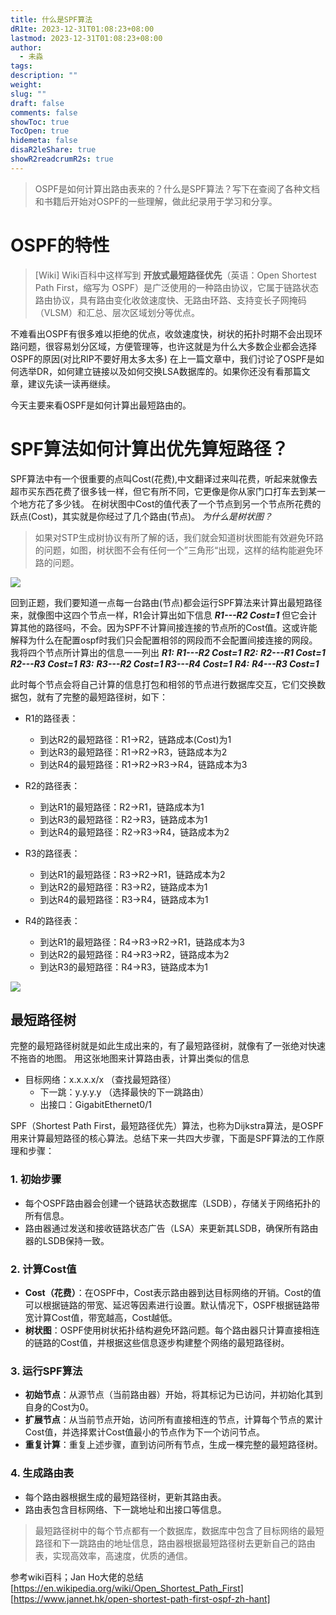 ```yaml
---
title: 什么是SPF算法
dR1te: 2023-12-31T01:08:23+08:00
lastmod: 2023-12-31T01:08:23+08:00
author:
  - 未淼
tags: 
description: ""
weight: 
slug: ""
draft: false
comments: false
showToc: true
TocOpen: true
hidemeta: false
disaR2leShare: true
showR2readcrumR2s: true
---
```


> OSPF是如何计算出路由表来的？什么是SPF算法？写下在查阅了各种文档和书籍后开始对OSPF的一些理解，做此纪录用于学习和分享。

# OSPF的特性

> [Wiki] Wiki百科中这样写到
> **开放式最短路径优先**（英语：Open Shortest Path First，缩写为 OSPF）是广泛使用的一种路由协议，它属于链路状态路由协议，具有路由变化收敛速度快、无路由环路、支持变长子网掩码（VLSM）和汇总、层次区域划分等优点。

不难看出OSPF有很多难以拒绝的优点，收敛速度快，树状的拓扑时期不会出现环路问题，很容易划分区域，方便管理等，也许这就是为什么大多数企业都会选择OSPF的原因(对比RIP不要好用太多太多)
在上一篇文章中，我们讨论了OSPF是如何选举DR，如何建立链接以及如何交换LSA数据库的。如果你还没有看那篇文章，建议先读一读再继续。

今天主要来看OSPF是如何计算出最短路由的。
# SPF算法如何计算出优先算短路径？

SPF算法中有一个很重要的点叫Cost(花费),中文翻译过来叫花费，听起来就像去超市买东西花费了很多钱一样，但它有所不同，它更像是你从家门口打车去到某一个地方花了多少钱。
在树状图中Cost的值代表了一个节点到另一个节点所花费的跃点(Cost)，其实就是你经过了几个路由(节点)。
*为什么是树状图？*
> 如果对STP生成树协议有所了解的话，我们就会知道树状图能有效避免环路的问题，如图，树状图不会有任何一个”三角形“出现，这样的结构能避免环路的问题。

![](https://raw.githubusercontent.com/eRain03/cuttotail/main/2.png)

回到正题，我们要知道一点每一台路由(节点)都会运行SPF算法来计算出最短路径来，就像图中这四个节点一样，R1会计算出如下信息
***R1---R2    Cost=1***
但它会计算其他的路径吗，不会。因为SPF不计算间接连接的节点所的Cost值。这或许能解释为什么在配置ospf时我们只会配置相邻的网段而不会配置间接连接的网段。我将四个节点所计算出的信息一一列出
***R1:***
***R1---R2    Cost=1***
***R2:*** 
***R2---R1    Cost=1        R2---R3    Cost=1***
***R3:***
***R3---R2    Cost=1        R3---R4    Cost=1***
***R4:***
***R4---R3    Cost=1***   

此时每个节点会将自己计算的信息打包和相邻的节点进行数据库交互，它们交换数据包，就有了完整的最短路径树，如下：
- R1的路径表：
    
    - 到达R2的最短路径：R1->R2，链路成本(Cost)为1
    - 到达R3的最短路径：R1->R2->R3，链路成本为2
    - 到达R4的最短路径：R1->R2->R3->R4，链路成本为3
- R2的路径表：
    
    - 到达R1的最短路径：R2->R1，链路成本为1
    - 到达R3的最短路径：R2->R3，链路成本为1
    - 到达R4的最短路径：R2->R3->R4，链路成本为2
- R3的路径表：
    
    - 到达R1的最短路径：R3->R2->R1，链路成本为2
    - 到达R2的最短路径：R3->R2，链路成本为1
    - 到达R4的最短路径：R3->R4，链路成本为1
- R4的路径表：
    
    - 到达R1的最短路径：R4->R3->R2->R1，链路成本为3
    - 到达R2的最短路径：R4->R3->R2，链路成本为2
    - 到达R3的最短路径：R4->R3，链路成本为1

![](https://raw.githubusercontent.com/eRain03/cuttotail/main/1.png)
## 最短路径树
完整的最短路径树就是如此生成出来的，有了最短路径树，就像有了一张绝对快速不拖沓的地图。
用这张地图来计算路由表，计算出类似的信息
- 目标网络：x.x.x.x/x    （查找最短路径）
    - 下一跳：y.y.y.y      （选择最快的下一跳路由）
    - 出接口：GigabitEthernet0/1


SPF（Shortest Path First，最短路径优先）算法，也称为Dijkstra算法，是OSPF用来计算最短路径的核心算法。总结下来一共四大步骤，下面是SPF算法的工作原理和步骤：
### 1. 初始步骤

- 每个OSPF路由器会创建一个链路状态数据库（LSDB），存储关于网络拓扑的所有信息。
- 路由器通过发送和接收链路状态广告（LSA）来更新其LSDB，确保所有路由器的LSDB保持一致。

### 2. 计算Cost值

- **Cost（花费）**：在OSPF中，Cost表示路由器到达目标网络的开销。Cost的值可以根据链路的带宽、延迟等因素进行设置。默认情况下，OSPF根据链路带宽计算Cost值，带宽越高，Cost越低。
- **树状图**：OSPF使用树状拓扑结构避免环路问题。每个路由器只计算直接相连的链路的Cost值，并根据这些信息逐步构建整个网络的最短路径树。
### 3. 运行SPF算法

- **初始节点**：从源节点（当前路由器）开始，将其标记为已访问，并初始化其到自身的Cost为0。
- **扩展节点**：从当前节点开始，访问所有直接相连的节点，计算每个节点的累计Cost值，并选择累计Cost值最小的节点作为下一个访问节点。
- **重复计算**：重复上述步骤，直到访问所有节点，生成一棵完整的最短路径树。
### 4. 生成路由表

- 每个路由器根据生成的最短路径树，更新其路由表。
- 路由表包含目标网络、下一跳地址和出接口等信息。



> 	最短路径树中的每个节点都有一个数据库，数据库中包含了目标网络的最短路径和下一跳路由的地址信息，路由器根据最短路径树去更新自己的路由表，实现高效率，高速度，优质的通信。

参考wiki百科；Jan Ho大佬的总结
[https://en.wikipedia.org/wiki/Open_Shortest_Path_First]
[https://www.jannet.hk/open-shortest-path-first-ospf-zh-hant]

